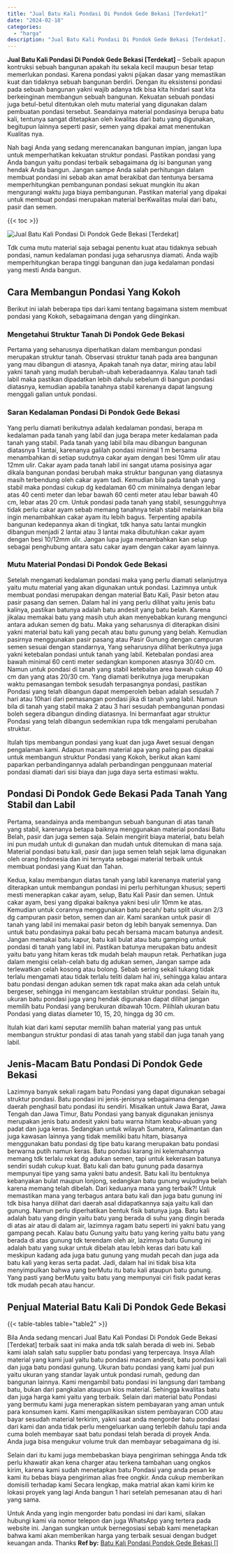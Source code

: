 ```yaml
---
title: "Jual Batu Kali Pondasi Di Pondok Gede Bekasi [Terdekat]"
date: "2024-02-18"
categories: 
  - "harga"
description: "Jual Batu Kali Pondasi Di Pondok Gede Bekasi [Terdekat]. Untuk Anda yang ingin mengorder batu pondasi ini dari kami, silakan hubungi kami via nomor telepon d..."
---
```


**Jual Batu Kali Pondasi Di Pondok Gede Bekasi \[Terdekat\]** – Sebaik apapun kontruksi sebuah bangunan apakah itu sekala kecil maupun besar tetap memerlukan pondasi. Karena pondasi yakni pijakan dasar yang memastikan kuat dan tidaknya sebuah bangunan berdiri. Dengan itu eksistensi pondasi pada sebuah bangunan yakni wajib adanya tdk bisa kita hindari saat kita berkeinginan membangun sebuah bangunan. Kekuatan sebuah pondasi juga betul-betul ditentukan oleh mutu material yang digunakan dalam pembuatan pondasi tersebut. Seandainya material pondasinya berupa batu kali, tentunya sangat ditetapkan oleh kwalitas dari batu yang digunakan, begitupun lainnya seperti pasir, semen yang dipakai amat menentukan Kualitas nya.

Nah bagi Anda yang sedang merencanakan bangunan impian, jangan lupa untuk memperhatikan kekuatan struktur pondasi. Pastikan pondasi yang Anda bangun yaitu pondasi terbaik sebagaimana dg isi bangunan yang hendak Anda bangun. Jangan sampe Anda salah perhitungan dalam membuat pondasi ini sebab akan amat berakibat dan tentunya bersama memperhitungkan pembangunan pondasi sekuat mungkin itu akan mengurangi waktu juga biaya pembangunan. Pastikan material yang dipakai untuk membuat pondasi merupakan material berKwalitas mulai dari batu, pasir dan semen.

{{< toc >}}

![Jual Batu Kali Pondasi Di Pondok Gede Bekasi [Terdekat]](/images/jual-batu-kali-18.png)

Tdk cuma mutu material saja sebagai penentu kuat atau tidaknya sebuah pondasi, namun kedalaman pondasi juga seharusnya diamati. Anda wajib memperhitungkan berapa tinggi bangunan dan juga kedalaman pondasi yang mesti Anda bangun.

## Cara Membangun Pondasi Yang Kokoh

Berikut ini ialah beberapa tips dari kami tentang bagaimana sistem membuat pondasi yang Kokoh, sebagaimana dengan yang diinginkan.

### Mengetahui Struktur Tanah Di Pondok Gede Bekasi

Pertama yang seharusnya diperhatikan dalam membangun pondasi merupakan struktur tanah. Observasi struktur tanah pada area bangunan yang mau dibangun di atasnya, Apakah tanah nya datar, miring atau labil yakni tanah yang mudah berubah-ubah keberadaannya. Kalau tanah tadi labil maka pastikan dipadatkan lebih dahulu sebelum di bangun pondasi diatasnya, kemudian apabila tanahnya stabil karenanya dapat langsung menggali galian untuk pondasi.

### Saran Kedalaman Pondasi Di Pondok Gede Bekasi

Yang perlu diamati berikutnya adalah kedalaman pondasi, berapa m kedalaman pada tanah yang labil dan juga berapa meter kedalaman pada tanah yang stabil. Pada tanah yang labil bila mau dibangun bangunan diatasnya 1 lantai, karenanya galilah pondasi minimal 1 m bersama menambahkan di setiap sudutnya cakar ayam dengan besi 10mm ulir atau 12mm ulir. Cakar ayam pada tanah labil ini sangat utama posisinya agar dikala bangunan pondasi berubah maka struktur bangunan yang diatasnya masih terbendung oleh cakar ayam tadi. Kemudian bila pada tanah yang stabil maka pondasi cukup dg kedalaman 60 cm minimalnya dengan lebar atas 40 centi meter dan lebar bawah 60 centi meter atau lebar bawah 40 cm, lebar atas 20 cm. Untuk pondasi pada tanah yang stabil, sesungguhnya tidak perlu cakar ayam sebab memang tanahnya telah stabil melainkan bila ingin menambahkan cakar ayam itu lebih bagus. Terpenting apabila bangunan kedepannya akan di tingkat, tdk hanya satu lantai mungkin dibangun menjadi 2 lantai atau 3 lantai maka dibutuhkan cakar ayam dengan besi 10/12mm ulir. Jangan lupa juga menambahkan kan selup sebagai penghubung antara satu cakar ayam dengan cakar ayam lainnya.

### Mutu Material Pondasi Di Pondok Gede Bekasi

Setelah mengamati kedalaman pondasi maka yang perlu diamati selanjutnya yaitu mutu material yang akan digunakan untuk pondasi. Lazimnya untuk membuat pondasi merupakan dengan material Batu Kali, Pasir beton atau pasir pasang dan semen. Dalam hal ini yang perlu dilihat yaitu jenis batu kalinya, pastikan batunya adalah batu andesit yang batu belah. Karena jikalau memakai batu yang masih utuh akan menyebabkan kurang mengunci antara adukan semen dg batu. Maka yang seharusnya di diterapkan disini yakni material batu kali yang pecah atau batu gunung yang belah. Kemudian pasirnya menggunakan pasir pasang atau Pasir Gunung dengan campuran semen sesuai dengan standarnya, Yang seharusnya dilihat berikutnya juga yakni ketebalan pondasi untuk tanah yang labil. Ketebalan pondasi area bawah minimal 60 centi meter sedangkan komponen atasnya 30/40 cm. Namun untuk pondasi di tanah yang stabil ketebalan area bawah cukup 40 cm dan yang atas 20/30 cm. Yang diamati berikutnya juga merupakan waktu pemasangan tembok sesudah terpasangnya pondasi, pastikan Pondasi yang telah dibangun dapat memperoleh beban adalah sesudah 7 hari atau 10hari dari pemasangan pondasi jika di tanah yang labil. Namun bila di tanah yang stabil maka 2 atau 3 hari sesudah pembangunan pondasi boleh segera dibangun dinding diatasnya. Ini bermanfaat agar struktur Pondasi yang telah dibangun sedemikian rupa tdk mengalami perubahan struktur.

Itulah tips membangun pondasi yang kuat dan juga Awet sesuai dengan pengalaman kami. Adapun macam material apa yang paling pas dipakai untuk membangun struktur Pondasi yang Kokoh, berikut akan kami paparkan perbandingannya adalah perbandingan penggunaan material pondasi diamati dari sisi biaya dan juga daya serta estimasi waktu.

## Pondasi Di Pondok Gede Bekasi Pada Tanah Yang Stabil dan Labil

Pertama, seandainya anda membangun sebuah bangunan di atas tanah yang stabil, karenanya betapa baiknya menggunakan material pondasi Batu Belah, pasir dan juga semen saja. Selain mengirit biaya material, batu belah ini pun mudah untuk di gunakan dan mudah untuk ditemukan di mana saja. Material pondasi batu kali, pasir dan juga semen telah sejak lama digunakan oleh orang Indonesia dan ini ternyata sebagai material terbaik untuk membuat pondasi yang Kuat dan Tahan.

Kedua, kalau membangun diatas tanah yang labil karenanya material yang diterapkan untuk membangun pondasi ini perlu perhitungan khusus; seperti mesti menerapkan cakar ayam, selup, Batu Kali Pasir dan semen. Untuk cakar ayam, besi yang dipakai baiknya yakni besi ulir 10mm ke atas. Kemudian untuk corannya menggunakan batu pecah/ batu split ukuran 2/3 dg campuran pasir beton, semen dan air. Kami sarankan untuk pasir di tanah yang labil ini memakai pasir beton dg lebih banyak semennya. Dan untuk batu pondasinya pakai batu pecah bersama macam batunya andesit. Jangan memakai batu kapur, batu kali bulat atau batu gamping untuk pondasi di tanah yang labil ini. Pastikan batunya merupakan batu andesit yaitu batu yang hitam keras tdk mudah belah maupun retak. Perhatikan juga dalam mengisi celah-celah batu dg adukan semen, Jangan sampe ada terlewatkan celah kosong atau bolong. Sebab sering sekali tukang tidak terlalu mengamati atau tidak terlalu teliti dalam hal ini, sehingga kalau antara batu pondasi dengan adukan semen tdk rapat maka akan ada celah untuk bergeser, sehingga ini mengancam kestabilan struktur pondasi. Selain itu, ukuran batu pondasi juga yang hendak digunakan dapat dilihat jangan memilih batu Pondasi yang berukuran dibawah 10cm. Pilihlah ukuran batu Pondasi yang diatas diameter 10, 15, 20, hingga dg 30 cm.

Itulah kiat dari kami seputar memilih bahan material yang pas untuk membangun struktur pondasi di atas tanah yang stabil dan juga tanah yang labil.

## Jenis-Macam Batu Pondasi Di Pondok Gede Bekasi

Lazimnya banyak sekali ragam batu Pondasi yang dapat digunakan sebagai struktur pondasi. Batu pondasi ini jenis-jenisnya sebagaimana dengan daerah penghasil batu pondasi itu sendiri. Misalkan untuk Jawa Barat, Jawa Tengah dan Jawa Timur, Batu Pondasi yang banyak digunakan jenisnya merupakan jenis batu andesit yakni batu warna hitam keabu-abuan yang padat dan juga keras. Sedangkan untuk wilayah Sumatera, Kalimantan dan juga kawasan lainnya yang tidak memiliki batu hitam, biasanya menggunakan batu pondasi dg tipe batu karang merupakan batu pondasi berwarna putih namun keras. Batu pondasi karang ini kelemahannya memang tdk terlalu rekat dg adukan semen, tapi untuk kekerasan batunya sendiri sudah cukup kuat. Batu kali dan batu gunung pada dasarnya mempunyai tipe yang sama yakni batu andesit. Batu kali itu bentuknya kebanyakan bulat maupun lonjong, sedangkan batu gunung wujudnya belah karena memang telah dibelah. Dari keduanya mana yang terbaik?! Untuk memastikan mana yang terbagus antara batu kali dan juga batu gunung ini tdk bisa hanya dilihat dari daerah asal didapatkannya saja yaitu kali dan gunung. Namun perlu diperhatikan bentuk fisik batunya juga. Batu kali adalah batu yang dingin yaitu batu yang berada di suhu yang dingin berada di atas air atau di dalam air, lazimnya ragam batu seperti ini yakni batu yang gampang pecah. Kalau batu Gunung yaitu batu yang kering yaitu batu yang berada di atas gunung tdk terendam oleh air, lazimnya batu Gunung ini adalah batu yang sukar untuk dibelah atau lebih keras dari batu kali meskipun kadang ada juga batu gunung yang mudah pecah dan juga ada batu kali yang keras serta padat. Jadi, dalam hal ini tidak bisa kita menyimpulkan bahwa yang berMutu itu batu kali ataupun batu gunung. Yang pasti yang berMutu yaitu batu yang mempunyai ciri fisik padat keras tdk mudah pecah atau hancur.

## Penjual Material Batu Kali Di Pondok Gede Bekasi

{{< table-tables table="table2" >}}

Bila Anda sedang mencari Jual Batu Kali Pondasi Di Pondok Gede Bekasi \[Terdekat\] terbaik saat ini maka anda tdk salah berada di web ini. Sebab kami ialah salah satu supplier batu pondasi yang terpercaya. Insya Allah material yang kami jual yaitu batu pondasi macam andesit, batu pondasi kali dan juga batu pondasi gunung. Ukuran batu pondasi yang kami jual pun yaitu ukuran yang standar layak untuk pondasi rumah, gedung dan bangunan lainnya. Kami mengambil batu pondasi ini langsung dari tambang batu, bukan dari pangkalan ataupun kios material. Sehingga kwalitas batu dan juga harga kami yaitu yang terbaik. Selain dari material batu Pondasi yang bermutu kami juga menerapkan sistem pembayaran yang aman untuk para konsumen kami. Kami mengaplikasikan sistem pembayaran COD atau bayar sesudah material terkirim, yakni saat anda mengorder batu pondasi dari kami dan anda tidak perlu mengeluarkan uang terlebih dahulu tapi anda cuma boleh membayar saat batu pondasi telah berada di proyek Anda. Anda juga bisa mengukur volume truk dan membayar sebagaimana dg isi.

Selain dari itu kami juga membebaskan biaya pengiriman sehingga Anda tdk perlu khawatir akan kena charger atau terkena tambahan uang ongkos kirim, karena kami sudah menetapkan batu Pondasi yang anda pesan ke kami itu bebas biaya pengiriman alias free ongkir. Anda cukup memberikan domisili terhadap kami Secara lengkap, maka matrial akan kami kirim ke lokasi proyek yang lagi Anda bangun 1 hari setelah pemesanan atau di hari yang sama.

Untuk Anda yang ingin mengorder batu pondasi ini dari kami, silakan hubungi kami via nomor telepon dan juga WhatsApp yang tertera pada website ini. Jangan sungkan untuk bernegosiasi sebab kami menetapkan bahwa kami akan memberikan harga yang terbaik sesuai dengan budget keuangan anda. Thanks
**Ref by:** [Batu Kali Pondasi Pondok Gede Bekasi []](https://id.wikipedia.org/wiki/Batu)
